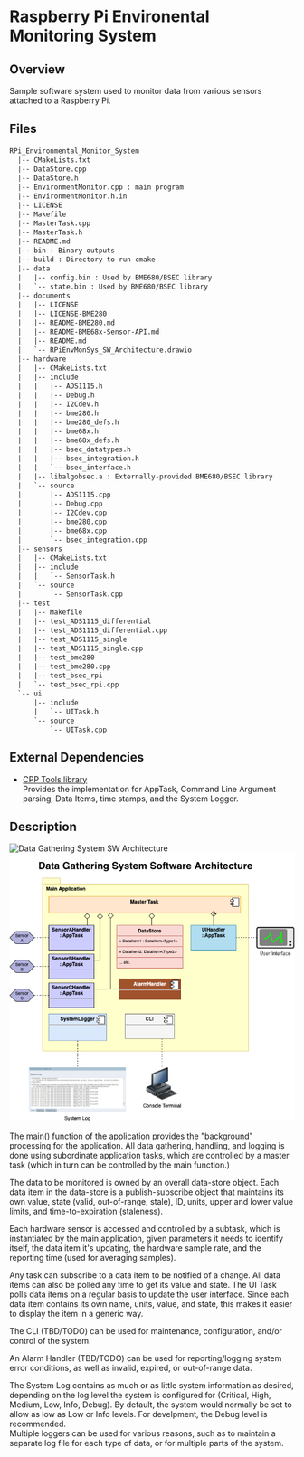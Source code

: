 # Raspberry Pi Environental Monitoring System

## Overview
Sample software system used to monitor data from various sensors attached to a Raspberry Pi.

## Files

```text
RPi_Environmental_Monitor_System
  |-- CMakeLists.txt
  |-- DataStore.cpp
  |-- DataStore.h
  |-- EnvironmentMonitor.cpp : main program
  |-- EnvironmentMonitor.h.in
  |-- LICENSE
  |-- Makefile
  |-- MasterTask.cpp
  |-- MasterTask.h
  |-- README.md
  |-- bin : Binary outputs
  |-- build : Directory to run cmake
  |-- data
  |   |-- config.bin : Used by BME680/BSEC library
  |   `-- state.bin : Used by BME680/BSEC library
  |-- documents
  |   |-- LICENSE
  |   |-- LICENSE-BME280
  |   |-- README-BME280.md
  |   |-- README-BME68x-Sensor-API.md
  |   |-- README.md
  |   `-- RPiEnvMonSys_SW_Architecture.drawio
  |-- hardware
  |   |-- CMakeLists.txt
  |   |-- include
  |   |   |-- ADS1115.h
  |   |   |-- Debug.h
  |   |   |-- I2Cdev.h
  |   |   |-- bme280.h
  |   |   |-- bme280_defs.h
  |   |   |-- bme68x.h
  |   |   |-- bme68x_defs.h
  |   |   |-- bsec_datatypes.h
  |   |   |-- bsec_integration.h
  |   |   `-- bsec_interface.h
  |   |-- libalgobsec.a : Externally-provided BME680/BSEC library
  |   `-- source
  |       |-- ADS1115.cpp
  |       |-- Debug.cpp
  |       |-- I2Cdev.cpp
  |       |-- bme280.cpp
  |       |-- bme68x.cpp
  |       `-- bsec_integration.cpp
  |-- sensors
  |   |-- CMakeLists.txt
  |   |-- include
  |   |   `-- SensorTask.h
  |   `-- source
  |       `-- SensorTask.cpp
  |-- test
  |   |-- Makefile
  |   |-- test_ADS1115_differential
  |   |-- test_ADS1115_differential.cpp
  |   |-- test_ADS1115_single
  |   |-- test_ADS1115_single.cpp
  |   |-- test_bme280
  |   |-- test_bme280.cpp
  |   |-- test_bsec_rpi
  |   `-- test_bsec_rpi.cpp
  `-- ui
      |-- include
      |   `-- UITask.h
      `-- source
          `-- UITask.cpp
```

## External Dependencies

* [CPP Tools library](https://github.com/nuncio-bitis/Tools)  
  Provides the implementation for AppTask, Command Line Argument parsing, Data Items, time stamps, and the System Logger.

## Description

![Data Gathering System SW Architecture](RPiEnvMonSys_SW_Architecture%2Edrawio)  
![Data Gathering System SW Architecture](RPiEnvMonSys_SW_Architecture%2Epng)  

The main() function of the application provides the "background" processing for the application. All data gathering, handling, and logging is done using subordinate application tasks, which are controlled by a master task (which in turn can be controlled by the main function.)

The data to be monitored is owned by an overall data-store object. Each data item in the data-store is a publish-subscribe object that maintains its own value, state (valid, out-of-range, stale), ID, units, upper and lower value limits, and time-to-expiration (staleness).

Each hardware sensor is accessed and controlled by a subtask, which is instantiated by the main application, given parameters it needs to identify itself, the data item it's updating, the hardware sample rate, and the reporting time (used for averaging samples).

Any task can subscribe to a data item to be notified of a change. All data items can also be polled any time to get its value and state. The UI Task polls data items on a regular basis to update the user interface. Since each data item contains its own name, units, value, and state, this makes it easier to display the item in a generic way.

The CLI (TBD/TODO) can be used for maintenance, configuration, and/or control of the system.

An Alarm Handler (TBD/TODO) can be used for reporting/logging system error conditions, as well as invalid, expired, or out-of-range data.

The System Log contains as much or as little system information as desired, depending on the log level the system is configured for (Critical, High, Medium, Low, Info, Debug). By default, the system would normally be set to allow as low as Low or Info levels. For develpment, the Debug level is recommended.  
Multiple loggers can be used for various reasons, such as to maintain a separate log file for each type of data, or for multiple parts of the system.

